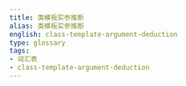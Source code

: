 ```yaml
---
title: 类模板实参推断
alias: 类模板实参推断
english: class-template-argument-deduction
type: glossary
tags:
- 词汇表
- class-template-argument-deduction
---
```

